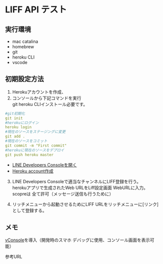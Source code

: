 
# LIFF API テスト
## 実行環境
- mac catalina  
- homebrew
- git 
- heroku CLI
- vscode

## 初期設定方法
1. Herokuアカウントを作成、
2. コンソールから下記コマンドを実行  
git heroku CLIインストール必要です。
```yaml
#git初期化  
git init  
#herokuにログイン  
heroku login
#現在のソースをステージングに変更
git add .
#現在のソースをコミット
git commit -m "First commit"
#herokuに現在のソースをデプロイ
git push heroku master
```

 * [LINE Developers Consoleを開く](https://developers.line.me/en/docs/liff/getting-started/) 
*  [Heroku account作成](https://www.heroku.com)

3. LINE Developers Consoleで適当なチャンネルにLIFF登録を行う。  
herokuアプリで生成されたWeb URLをLiff設定画面 WebURLに入力。  
scopreは 全て許可（メッセージ送信も行うために）

4. リッチメニューから起動させるためにLIFF URLをリッチメニューに[リンク] として登録する。


## メモ
[vConsole](https://github.com/Tencent/vConsole)を導入（開発時のスマホ デバッグに使用、コンソール画面を表示可能）

参考URL
